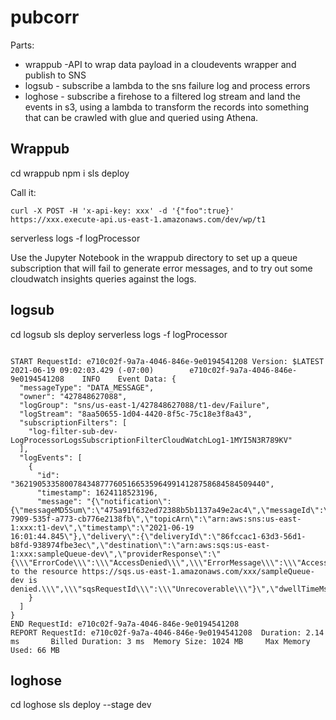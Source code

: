# pubcorr

Parts:

* wrappub -API to wrap data payload in a cloudevents wrapper and publish to SNS
* logsub - subscribe a lambda to the sns failure log and process errors
* loghose - subscribe a firehose to a filtered log stream and land the events in s3, using a lambda to transform the records into something that can be crawled with glue and queried using Athena.


## Wrappub

cd wrappub
npm i
sls deploy

Call it:

```
curl -X POST -H 'x-api-key: xxx' -d '{"foo":true}' https://xxx.execute-api.us-east-1.amazonaws.com/dev/wp/t1
```

serverless logs -f logProcessor

Use the Jupyter Notebook in the wrappub directory to set up a queue subscription that will fail to generate error messages, and to try out some cloudwatch insights queries against the logs.

## logsub

cd logsub
sls deploy
serverless logs -f logProcessor

```

START RequestId: e710c02f-9a7a-4046-846e-9e0194541208 Version: $LATEST
2021-06-19 09:02:03.429 (-07:00)        e710c02f-9a7a-4046-846e-9e0194541208    INFO    Event Data: {
  "messageType": "DATA_MESSAGE",
  "owner": "427848627088",
  "logGroup": "sns/us-east-1/427848627088/t1-dev/Failure",
  "logStream": "8aa50655-1d04-4420-8f5c-75c18e3f8a43",
  "subscriptionFilters": [
    "log-filter-sub-dev-LogProcessorLogsSubscriptionFilterCloudWatchLog1-1MYI5N3R789KV"
  ],
  "logEvents": [
    {
      "id": "36219053358007843487776051665359649914128758684584509440",
      "timestamp": 1624118523196,
      "message": "{\"notification\":{\"messageMD5Sum\":\"475a91f632ed72388b5b1137a49e2ac4\",\"messageId\":\"b2f9923f-7909-535f-a773-cb776e2138fb\",\"topicArn\":\"arn:aws:sns:us-east-1:xxx:t1-dev\",\"timestamp\":\"2021-06-19 16:01:44.845\"},\"delivery\":{\"deliveryId\":\"86fccac1-63d3-56d1-b8fd-938974fbe3ec\",\"destination\":\"arn:aws:sqs:us-east-1:xxx:sampleQueue-dev\",\"providerResponse\":\"{\\\"ErrorCode\\\":\\\"AccessDenied\\\",\\\"ErrorMessage\\\":\\\"Access to the resource https://sqs.us-east-1.amazonaws.com/xxx/sampleQueue-dev is denied.\\\",\\\"sqsRequestId\\\":\\\"Unrecoverable\\\"}\",\"dwellTimeMs\":41,\"attempts\":1,\"statusCode\":403},\"status\":\"FAILURE\"}"
    }
  ]
}
END RequestId: e710c02f-9a7a-4046-846e-9e0194541208
REPORT RequestId: e710c02f-9a7a-4046-846e-9e0194541208  Duration: 2.14 ms       Billed Duration: 3 ms  Memory Size: 1024 MB     Max Memory Used: 66 MB
```

## loghose

cd loghose
sls deploy --stage dev

